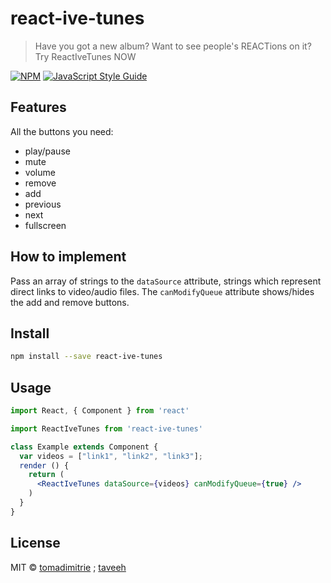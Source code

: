 # react-ive-tunes

> Have you got a new album? Want to see people&#x27;s REACTions on it? Try ReactIveTunes NOW

[![NPM](https://img.shields.io/npm/v/react-ive-tunes.svg)](https://www.npmjs.com/package/react-ive-tunes) [![JavaScript Style Guide](https://img.shields.io/badge/code_style-standard-brightgreen.svg)](https://standardjs.com)

## Features
All the buttons you need:
- play/pause
- mute
- volume
- remove
- add
- previous
- next
- fullscreen

## How to implement

Pass an array of strings to the `dataSource` attribute, strings which represent direct links to video/audio files.
The `canModifyQueue` attribute shows/hides the add and remove buttons.

## Install

```bash
npm install --save react-ive-tunes
```

## Usage

```jsx
import React, { Component } from 'react'

import ReactIveTunes from 'react-ive-tunes'

class Example extends Component {
  var videos = ["link1", "link2", "link3"];
  render () {
    return (
      <ReactIveTunes dataSource={videos} canModifyQueue={true} />
    )
  }
}
```

## License

MIT © [tomadimitrie](https://github.com/tomadimitrie) ; [taveeh](https://github.com/taveeh)
